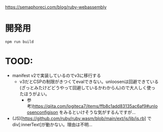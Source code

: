 https://semaphoreci.com/blog/ruby-webassembly

# 開発用

```
npm run build
```

# TOOD:

- manifest v2で実装しているのでv3に移行する
  - v3だとCSPの制限がきつくてevalできない。unloosenは回避できている(ざっとみたけどどうやって回避しているかわからん)ので大人しく使ったほうがよい。
    - 参考)https://qiita.com/logiteca7/items/ffb8c1add83135ac6af9#unloosenconfigjson をみるといけそうな気がするんですが…
- (JS)[https://github.com/ruby/ruby.wasm/blob/main/ext/js/lib/js.rb] で div[:innerText]が動かない。理由は不明…
